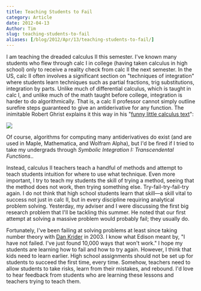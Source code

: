 ```yaml
---
title: Teaching Students to Fail
category: Article
date: 2012-04-13
Author: Tim
slug: teaching-students-to-fail
aliases: [/blog/2012/Apr/13/teaching-students-to-fail/]
---
```


I am teaching the dreaded calculus II this semester. I've known many students who flew through calc I in college (having taken calculus in high school) only to receive a reality check from calc II the next semester. In the US, calc II often involves a significant section on "techniques of integration" where students learn techniques such as partial fractions, trig substitutions, integration by parts. Unlike much of differential calculus, which is taught in calc I, and unlike much of the math taught before college, integration is harder to do algorithmically. That is, a calc II professor cannot simply outline surefire steps guaranteed to give an antiderivative for any function. The inimitable Robert Ghrist explains it this way in his "[funny little calculus text](http://www.math.upenn.edu/~ghrist/FLCT/)":

[![](/2012/01/Screen-Shot-2012-01-10-at-5.09.27-PM.png)](/uploads/2012/01/Screen-Shot-2012-01-10-at-5.09.27-PM.png)

Of course, algorithms for computing many antiderivatives do exist (and are used in Maple, Mathematica, and Wolfram Alpha), but I'd be fired if I tried to take my undergrads through _Symbolic Integration I: Transcendental Functions_..

Instead, calculus II teachers teach a handful of methods and attempt to teach students intuition for where to use what technique. Even more important, I try to teach my students the skill of trying a method, seeing that the method does not work, then trying something else. Try-fail-try-fail-try again. I do not think that high school students learn that skill—a skill vital to success not just in calc II, but in every discipline requiring analytical problem solving. Yesterday, my adviser and I were discussing the first big research problem that I'll be tackling this summer. He noted that our first attempt at solving a massive problem would probably fail; they usually do.

Fortunately, I've been failing at solving problems at least since taking number theory with [Dan Krider](http://www.concord.edu/fs/dkrider) in 2003. I know what Edison meant by, "I have not failed. I've just found 10,000 ways that won't work." I hope my students are learning how to fail and how to try again. However, I think that kids need to learn earlier. High school assignments should not be set up for students to succeed the first time, every time. Somehow, teachers need to allow students to take risks, learn from their mistakes, and rebound. I'd love to hear feedback from students who are learning these lessons and teachers trying to teach them.
